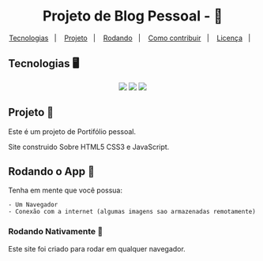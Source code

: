 <h1 align="center">
    Projeto de Blog Pessoal - 🏪
</h1>

<p align="center">
  <a href="#tecnologias">Tecnologias</a>&nbsp;&nbsp;&nbsp;|&nbsp;&nbsp;&nbsp;
  <a href="#projeto">Projeto</a>&nbsp;&nbsp;&nbsp;|&nbsp;&nbsp;&nbsp;
  <a href="#rodando">Rodando</a>&nbsp;&nbsp;&nbsp;|&nbsp;&nbsp;&nbsp;
  <a href="#como-contribuir">Como contribuir</a>&nbsp;&nbsp;&nbsp;|&nbsp;&nbsp;&nbsp;
  <a href="#license">Licença</a>&nbsp;&nbsp;&nbsp;|&nbsp;&nbsp;&nbsp;
</p>

<a id="tecnologias"></a>

## Tecnologias 🖥️

<div align="center">
    <img src="https://img.shields.io/badge/python-3670A0?style=for-the-badge&logo=python&logoColor=ffdd54">
    <img src="https://img.shields.io/badge/sqlite-%2307405e.svg?style=for-the-badge&logo=sqlite&logoColor=white">
    <img src="https://img.shields.io/badge/Visual%20Studio%20Code-0078d7.svg?style=for-the-badge&logo=visual-studio-code&logoColor=white">
</div>

<a id="projeto"></a>

## Projeto 📕

Este é um projeto de Portifólio pessoal.

Site construido Sobre HTML5 CSS3 e JavaScript.

<a id="rodando"></a>

## Rodando o App 🚀

Tenha em mente que você possua:

    - Um Navegador
    - Conexão com a internet (algumas imagens sao armazenadas remotamente)

### Rodando Nativamente 🌅

Este site foi criado para rodar em qualquer navegador.